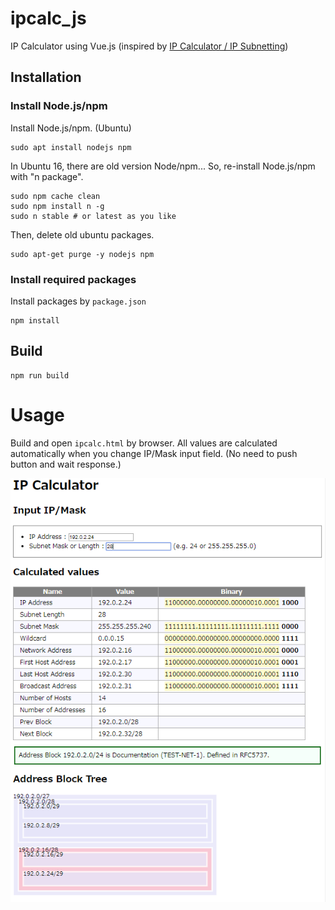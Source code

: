 # ipcalc_js
IP Calculator using Vue.js
(inspired by [IP Calculator / IP Subnetting](http://jodies.de/ipcalc))

## Installation
### Install Node.js/npm
Install Node.js/npm. (Ubuntu)
```
sudo apt install nodejs npm
```

In Ubuntu 16, there are old version Node/npm... So, re-install Node.js/npm with "n package".
```
sudo npm cache clean
sudo npm install n -g
sudo n stable # or latest as you like
```

Then, delete old ubuntu packages.
```
sudo apt-get purge -y nodejs npm
```

### Install required packages
Install packages by `package.json`
```
npm install
```

## Build
```
npm run build
```

# Usage
Build and open `ipcalc.html` by browser.
All values are calculated automatically when you change IP/Mask input field.
(No need to push button and wait response.)

![Sample](./figs/ipcalc.png)
